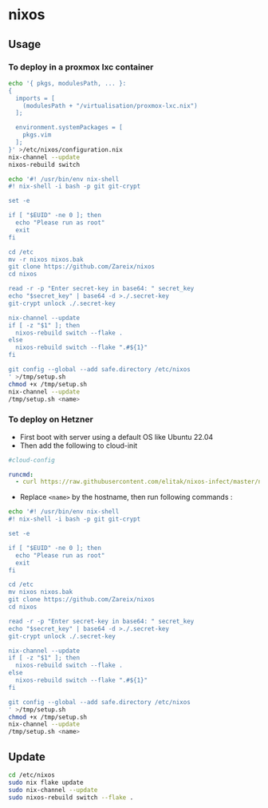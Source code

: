 # nixos

## Usage

### To deploy in a proxmox lxc container

```sh
echo '{ pkgs, modulesPath, ... }:
{
  imports = [
    (modulesPath + "/virtualisation/proxmox-lxc.nix")
  ];

  environment.systemPackages = [
    pkgs.vim
  ];
}' >/etc/nixos/configuration.nix
nix-channel --update
nixos-rebuild switch

echo '#! /usr/bin/env nix-shell
#! nix-shell -i bash -p git git-crypt

set -e

if [ "$EUID" -ne 0 ]; then
  echo "Please run as root"
  exit
fi

cd /etc
mv -r nixos nixos.bak
git clone https://github.com/Zareix/nixos
cd nixos

read -r -p "Enter secret-key in base64: " secret_key
echo "$secret_key" | base64 -d >./.secret-key
git-crypt unlock ./.secret-key

nix-channel --update
if [ -z "$1" ]; then
  nixos-rebuild switch --flake .
else
  nixos-rebuild switch --flake ".#${1}"
fi

git config --global --add safe.directory /etc/nixos
' >/tmp/setup.sh
chmod +x /tmp/setup.sh
nix-channel --update
/tmp/setup.sh <name>
```

### To deploy on Hetzner

- First boot with server using a default OS like Ubuntu 22.04
- Then add the following to cloud-init

```yaml
#cloud-config

runcmd:
  - curl https://raw.githubusercontent.com/elitak/nixos-infect/master/nixos-infect | PROVIDER=hetznercloud NIX_CHANNEL=nixos-24.05 bash 2>&1 | tee /tmp/infect.log
```

- Replace `<name>` by the hostname, then run following commands :

```sh
echo '#! /usr/bin/env nix-shell
#! nix-shell -i bash -p git git-crypt

set -e

if [ "$EUID" -ne 0 ]; then
  echo "Please run as root"
  exit
fi

cd /etc
mv nixos nixos.bak
git clone https://github.com/Zareix/nixos
cd nixos

read -r -p "Enter secret-key in base64: " secret_key
echo "$secret_key" | base64 -d >./.secret-key
git-crypt unlock ./.secret-key

nix-channel --update
if [ -z "$1" ]; then
  nixos-rebuild switch --flake .
else
  nixos-rebuild switch --flake ".#${1}"
fi

git config --global --add safe.directory /etc/nixos
' >/tmp/setup.sh
chmod +x /tmp/setup.sh
nix-channel --update
/tmp/setup.sh <name>
```

## Update

```sh
cd /etc/nixos
sudo nix flake update
sudo nix-channel --update
sudo nixos-rebuild switch --flake .
```
